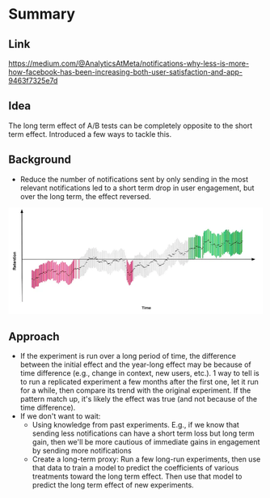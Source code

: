 # Summary

## Link

<https://medium.com/@AnalyticsAtMeta/notifications-why-less-is-more-how-facebook-has-been-increasing-both-user-satisfaction-and-app-9463f7325e7d>

## Idea

The long term effect of A/B tests can be completely opposite to the short term effect. Introduced a few ways to tackle this.

## Background

- Reduce the number of notifications sent by only sending in the most relevant notifications led to a short term drop in user engagement, but over the long term, the effect reversed.

![Alt text](image.png)

## Approach

- If the experiment is run over a long period of time, the difference between the initial effect and the year-long effect may be because of time difference (e.g., change in context, new users, etc.). 1 way to tell is to run a replicated experiment a few months after the first one, let it run for a while, then compare its trend with the original experiment. If the pattern match up, it's likely the effect was true (and not because of the time difference).
- If we don't want to wait:
  - Using knowledge from past experiments. E.g., if we know that sending less notifications can have a short term loss but long term gain, then we'll be more cautious of immediate gains in engagement by sending more notifications
  - Create a long-term proxy: Run a few long-run experiments, then use that data to train a model to predict the coefficients of various treatments toward the long term effect. Then use that model to predict the long term effect of new experiments.

